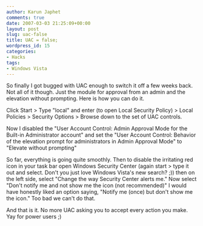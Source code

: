 ```yaml
---
author: Karun Japhet
comments: true
date: 2007-03-03 21:25:09+00:00
layout: post
slug: uac-false
title: UAC = false;
wordpress_id: 15
categories:
- Hacks
tags:
- Windows Vista
---
```


So finally I got bugged with UAC enough to switch it off a few weeks back. Not all of it though. Just the module for approval from an admin and the elevation without prompting. Here is how you can do it.

Click Start > Type "local" and enter (to open Local Security Policy) > Local Policies > Security Options > Browse down to the set of UAC controls.

Now I disabled the "User Account Control: Admin Approval Mode for the Built-in Administrator account" and set the "User Account Control: Behavior of the elevation prompt for administrators in Admin Approval Mode" to "Elevate without prompting"

So far, everything is going quite smoothly. Then to disable the irritating red icon in your task bar open Windows Security Center (again start > type it out and select. Don't you just love Windows Vista's new search? ;)) then on the left side, select "Change the way Security Center alerts me."
Now select "Don't notify me and not show me the icon (not recommended)" I would have honestly liked an option saying, "Notify me (once) but don't show me the icon." Too bad we can't do that.

And that is it. No more UAC asking you to accept every action you make. Yay for power users ;)
